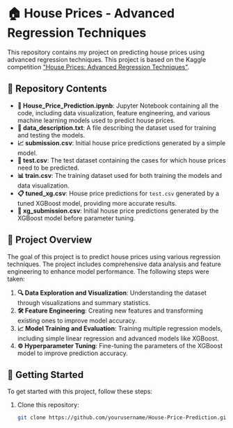 # 🏠 House Prices - Advanced Regression Techniques

This repository contains my project on predicting house prices using advanced regression techniques. This project is based on the Kaggle competition ["House Prices: Advanced Regression Techniques"](https://www.kaggle.com/c/house-prices-advanced-regression-techniques).

## 📂 Repository Contents

- **📓 House_Price_Prediction.ipynb**: Jupyter Notebook containing all the code, including data visualization, feature engineering, and various machine learning models used to predict house prices.
- **📄 data_description.txt**: A file describing the dataset used for training and testing the models.
- **📈 submission.csv**: Initial house price predictions generated by a simple model.
- **🧪 test.csv**: The test dataset containing the cases for which house prices need to be predicted.
- **📊 train.csv**: The training dataset used for both training the models and data visualization.
- **📋 tuned_xg.csv**: House price predictions for `test.csv` generated by a tuned XGBoost model, providing more accurate results.
- **🚀 xg_submission.csv**: Initial house price predictions generated by the XGBoost model before parameter tuning.

## 📖 Project Overview

The goal of this project is to predict house prices using various regression techniques. The project includes comprehensive data analysis and feature engineering to enhance model performance. The following steps were taken:

1. **🔍 Data Exploration and Visualization**: Understanding the dataset through visualizations and summary statistics.
2. **🛠️ Feature Engineering**: Creating new features and transforming existing ones to improve model accuracy.
3. **📈 Model Training and Evaluation**: Training multiple regression models, including simple linear regression and advanced models like XGBoost.
4. **⚙️ Hyperparameter Tuning**: Fine-tuning the parameters of the XGBoost model to improve prediction accuracy.

## 🚀 Getting Started

To get started with this project, follow these steps:

1. Clone this repository:
   ```sh
   git clone https://github.com/yourusername/House-Price-Prediction.git
